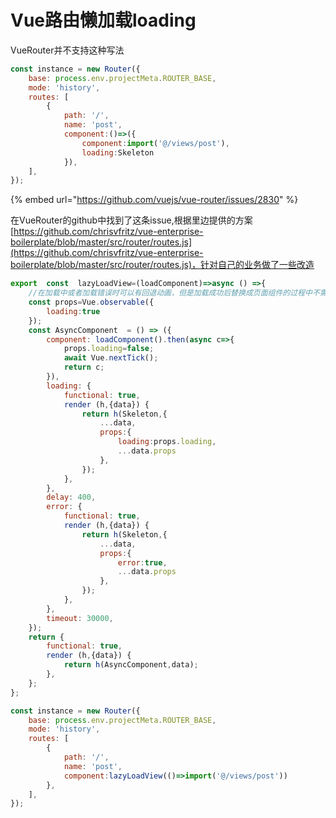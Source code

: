 # Vue路由懒加载loading

VueRouter并不支持这种写法

```javascript
const instance = new Router({
	base: process.env.projectMeta.ROUTER_BASE,
	mode: 'history',
	routes: [
		{
			path: '/',
			name: 'post',
			component:()=>({
				component:import('@/views/post'),
				loading:Skeleton
			}),
	],
});
```

{% embed url="https://github.com/vuejs/vue-router/issues/2830" %}

在VueRouter的github中找到了这条issue,根据里边提供的方案 [https://github.com/chrisvfritz/vue-enterprise-boilerplate/blob/master/src/router/routes.js](https://github.com/chrisvfritz/vue-enterprise-boilerplate/blob/master/src/router/routes.js)，针对自己的业务做了一些改造

```javascript
export  const  lazyLoadView=(loadComponent)=>async () =>{
	//在加载中或者加载错误时可以有回退动画，但是加载成功后替换成页面组件的过程中不需要动画
	const props=Vue.observable({
		loading:true
	});
	const AsyncComponent  = () => ({
		component: loadComponent().then(async c=>{
			props.loading=false;
			await Vue.nextTick();
			return c;
		}),
		loading: {
			functional: true,
			render (h,{data}) {
				return h(Skeleton,{
					...data,
					props:{
						loading:props.loading,
						...data.props
					},
				});
			},
		},
		delay: 400,
		error: {
			functional: true,
			render (h,{data}) {
				return h(Skeleton,{
					...data,
					props:{
						error:true,
						...data.props
					},
				});
			},
		},
		timeout: 30000,
	});
	return {
		functional: true,
		render (h,{data}) {
			return h(AsyncComponent,data);
		},
	};
};

const instance = new Router({
	base: process.env.projectMeta.ROUTER_BASE,
	mode: 'history',
	routes: [
		{
			path: '/',
			name: 'post',
			component:lazyLoadView(()=>import('@/views/post'))
		},
	],
});
```



